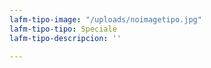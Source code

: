 ```yaml
---
lafm-tipo-image: "/uploads/noimagetipo.jpg"
lafm-tipo-tipo: Speciale
lafm-tipo-descripcion: ''

---
```

